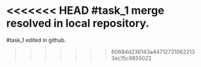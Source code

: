 <<<<<<< HEAD
#task_1 merge resolved in local repository.
=======
#task_1
edited in github.
>>>>>>> 60684d236143a447127310622133ec15c9855022
